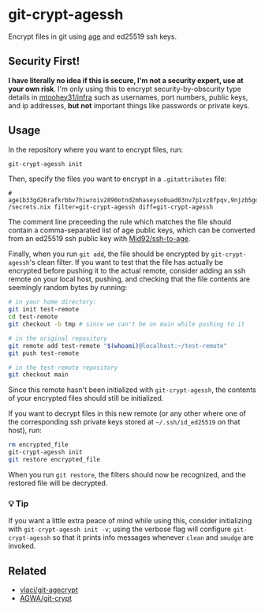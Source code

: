 # git-crypt-agessh

Encrypt files in git using [age](https://age-encryption.org/) and ed25519 ssh keys.

## Security First!

**I have literally no idea if this is secure, I'm not a security expert, use at your own risk**. I'm only using this to encrypt security-by-obscurity type details in [mtoohey31/infra](https://github.com/mtoohey31/infra) such as usernames, port numbers, public keys, and ip addresses, **but not** important things like passwords or private keys.

## Usage

In the repository where you want to encrypt files, run:

```sh
git-crypt-agessh init
```

Then, specify the files you want to encrypt in a `.gitattributes` file:

```
# age1b33gd26rafkrbbv7hiwroiv2890otnd2mhaseyso0uad03nv7p1vz8fpqv,9njzb5gqwv0weq0f43daw9ql9d1wwuwfifc77y9krvtofdrwll5xng59da
/secrets.nix filter=git-crypt-agessh diff=git-crypt-agessh
```

The comment line preceeding the rule which matches the file should contain a comma-separated list of age public keys, which can be converted from an ed25519 ssh public key with [Mid92/ssh-to-age](9njzb5gqwv0weq0f43daw9ql9d1wwuwfifc77y9krvtofdrwll5xng59da).

Finally, when you run `git add`, the file should be encrypted by `git-crypt-agessh`'s clean filter. If you want to test that the file has actually be encrypted before pushing it to the actual remote, consider adding an ssh remote on your local host, pushing, and checking that the file contents are seemingly random bytes by running:

```sh
# in your home directory:
git init test-remote
cd test-remote
git checkout -b tmp # since we can't be on main while pushing to it

# in the original repository
git remote add test-remote "$(whoami)@localhost:~/test-remote"
git push test-remote

# in the test-remote repository
git checkout main
```

Since this remote hasn't been initialized with `git-crypt-agessh`, the contents of your encrypted files should still be initialized.

If you want to decrypt files in this new remote (or any other where one of the corresponding ssh private keys stored at `~/.ssh/id_ed25519` on that host), run:

```sh
rm encrypted_file
git-crypt-agessh init
git restore encrypted_file
```

When you run `git restore`, the filters should now be recognized, and the restored file will be decrypted.

### 💡 Tip

If you want a little extra peace of mind while using this, consider initializing with `git-crypt-agessh init -v`; using the verbose flag will configure `git-crypt-agessh` so that it prints info messages whenever `clean` and `smudge` are invoked.

## Related

- [vlaci/git-agecrypt](https://github.com/vlaci/git-agecrypt)
- [AGWA/git-crypt](https://github.com/AGWA/git-crypt)
